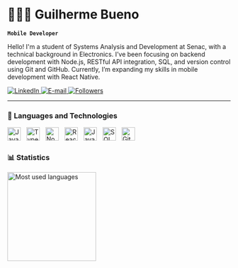# 👩🏻‍💻 Guilherme Bueno

**`Mobile Developer`**

Hello! I'm a student of Systems Analysis and Development at Senac, with a technical background in Electronics. I’ve been focusing on backend development with Node.js, RESTful API integration, SQL, and version control using Git and GitHub. Currently, I’m expanding my skills in mobile development with React Native.

<p align="left">
    <a href="https://www.linkedin.com/in/guilherme-bueno-a4bba7246/">
        <img 
            alt="LinkedIn" 
            title="Me acompanhe no LinkedIn" 
            src="https://img.shields.io/badge/LinkedIn-blue?style=for-the-badge&logo=linkedin&logoColor=white"
        />
    </a>
    <a href="mailto:gb98357@gmail.com">
        <img 
            alt="E-mail" 
            title="Me envie um e-mail" 
            src="https://img.shields.io/badge/E--mail-red?style=for-the-badge&logo=gmail&logoColor=white"
        />
    </a>
    <a href="https://github.com/Guilhermecons?tab=followers">
        <img 
            alt="Followers" 
            title="Follow me on GitHub" 
            src="https://img.shields.io/github/followers/Guilhermecons?label=Followers&style=for-the-badge&color=gray&logo=github&logoColor=white"
        />
    </a>
</p>


---

### 🤖 Languages and Technologies

<img 
    align="left" 
    alt="JavaScript" 
    title="JavaScript"
    width="30px" 
    style="padding-right: 10px;" 
    src="https://cdn.jsdelivr.net/gh/devicons/devicon@latest/icons/javascript/javascript-original.svg" 
/>
<img 
    align="left" 
    alt="TypeScript"
    title="TypeScript" 
    width="30px" 
    style="padding-right: 10px;" 
    src="https://cdn.jsdelivr.net/gh/devicons/devicon@latest/icons/typescript/typescript-original.svg" 
/>
<img 
    align="left" 
    alt="Node.js"
    title="Node.js" 
    width="30px" 
    style="padding-right: 10px;" 
    src="https://cdn.jsdelivr.net/gh/devicons/devicon@latest/icons/nodejs/nodejs-original.svg" 
/>
<img 
    align="left" 
    alt="React Native"
    title="React Native (em aprendizado)" 
    width="30px" 
    style="padding-right: 10px;" 
    src="https://cdn.jsdelivr.net/gh/devicons/devicon@latest/icons/react/react-original.svg" 
/>
<img 
    align="left" 
    alt="Java"
    title="Java" 
    width="30px" 
    style="padding-right: 10px;" 
    src="https://cdn.jsdelivr.net/gh/devicons/devicon@latest/icons/java/java-original.svg" 
/>
<img 
    align="left" 
    alt="SQL"
    title="SQL (básico)" 
    width="30px" 
    style="padding-right: 10px;" 
    src="https://cdn.jsdelivr.net/gh/devicons/devicon@latest/icons/mysql/mysql-original.svg" 
/>
<img 
    align="left" 
    alt="Git"
    title="Git & GitHub" 
    width="30px" 
    style="padding-right: 10px;" 
    src="https://cdn.jsdelivr.net/gh/devicons/devicon@latest/icons/git/git-original.svg" 
/>

<br/>
<br/>



### 📊 Statistics

  <img 
    align="left" 
    alt="Most used languages" 
    height="200" 
    src="https://github-readme-stats.vercel.app/api/top-langs/?username=Guilhermecons&theme=tokyonight&layout=compact&custom_title=Technologies&langs_count=9" 
  />
</p>
